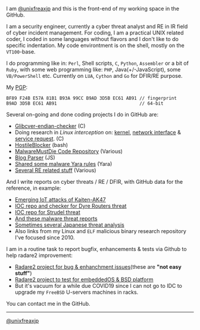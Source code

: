 I am [@unixfreaxjp](https://github.com/unixfreaxjp) and this is the front-end of my working space in the GitHub.

I am a security engineer, currently a cyber threat analyst and RE in IR field of cyber incident management. For coding, I am a practical UNIX related coder, I coded in some languages without flavors and I don't like to do specific indentation. My code environtment is on the shell, mostly on the `VT100`-base.

I do programming like in: `Perl`, Shell scripts, `C`, `Python`, `Assembler` or a bit of `Ruby`, with some web programming like: `PHP`, Java(+/-JavaScript), some `VB/PowerShell` etc.
Currently on `LUA`, `Cython` and `Go` for DFIR/RE purpose.

My [PGP](https://keybase.io/unixfreaxjp#show-public):
```
BF89 F24B E57A 81B1 B93A 99CC B9AD 3D5B EC61 AB91 // fingerprint
B9AD 3D5B EC61 AB91                               // 64-bit
```
Several on-going and done coding projects I do in GitHub are:
- [Glibcver-endian-checker](https://unixfreaxjp.github.io/glibcver-endian-checker/) (C)
- Doing research in *Linux interception* on: [kernel](https://github.com/unixfreaxjp/dev/tree/master/kernel_interception), [network interface](https://github.com/unixfreaxjp/dev/tree/master/network_interception) & [service request](https://github.com/unixfreaxjp/dev/tree/master/request_interception). (C)
- [HostileBlocker](https://unixfreaxjp.github.io/HostileBlocker/) (bash)
- [MalwareMustDie Code Repository](https://unixfreaxjp.github.io/malwaremustdie/) (Various)
- [Blog Parser](https://github.com/unixfreaxjp/unixfreaxjp.github.io/blob/master/scripts/arc_parser.js) (JS)
- [Shared some malware Yara rules](https://github.com/unixfreaxjp/dev/blob/master/others/SharedYaraRules.md) (Yara)
- [Several RE related stuff](https://github.com/unixfreaxjp/dev/blob/master/NixDFIR_ReverseEngineeringCodes/ReadMe.md) (Various)

And I write reports on cyber threats / RE / DFIR, with GitHub data for the reference, in example:
- [Emerging IoT attacks of Kaiten-AK47](https://gist.github.com/unixfreaxjp/7b8bd6be614f7a051fc9a9da760d3138)
- [IOC repo and checker for Dyre Routers threat](http://unixfreaxjp.github.io/dyrerouters/ )
- [IOC repo for Strudel threat](https://unixfreaxjp.github.io/MMD-0062-2017/)
- [And these malware threat reports](https://blog.malwaremustdie.org/)
- [Sometimes several Japanese threat analysis](https://blog.0day.jp/)
- Also links from my Linux and `ELF` malicious binary research repository I've focused since 2010.

I am in a routine task to report bugfix, enhancements & tests via Github to help radare2 improvement:
- [Radare2 project for bug & enhanchment issues](https://github.com/radareorg/radare2/issues?q=is%3Aissue+is%3Aclose+author%3Aunixfreaxjp+)(these are **"not easy stuff"**)
- [Radare2 project to test for embeddedOS & BSD platform](https://github.com/unixfreaxjp/malwaremustdie/tree/master/radare2test)
- But it's vacuum for a while due COVID19 since I can not go to IDC to upgrade my `FreeBSD` U-servers machines in racks.

You can contact me in the GitHub.

---
[@unixfreaxjp](https://github.com/unixfreaxjp)
